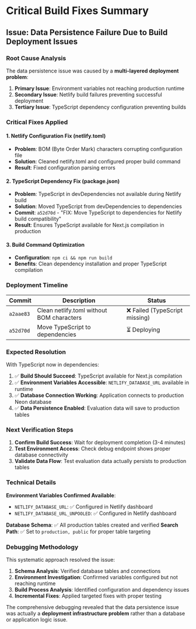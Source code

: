 # Critical Build Fixes Summary

## Issue: Data Persistence Failure Due to Build Deployment Issues

### Root Cause Analysis
The data persistence issue was caused by a **multi-layered deployment problem**:

1. **Primary Issue**: Environment variables not reaching production runtime
2. **Secondary Issue**: Netlify build failures preventing successful deployment  
3. **Tertiary Issue**: TypeScript dependency configuration preventing builds

### Critical Fixes Applied

#### 1. Netlify Configuration Fix (netlify.toml)
- **Problem**: BOM (Byte Order Mark) characters corrupting configuration file
- **Solution**: Cleaned netlify.toml and configured proper build command
- **Result**: Fixed configuration parsing errors

#### 2. TypeScript Dependency Fix (package.json)
- **Problem**: TypeScript in devDependencies not available during Netlify build
- **Solution**: Moved TypeScript from devDependencies to dependencies
- **Commit**: `a52d70d` - "FIX: Move TypeScript to dependencies for Netlify build compatibility"
- **Result**: Ensures TypeScript available for Next.js compilation in production

#### 3. Build Command Optimization
- **Configuration**: `npm ci && npm run build`
- **Benefits**: Clean dependency installation and proper TypeScript compilation

### Deployment Timeline

| Commit | Description | Status |
|--------|-------------|---------|
| `a2aae83` | Clean netlify.toml without BOM characters | ❌ Failed (TypeScript missing) |
| `a52d70d` | Move TypeScript to dependencies | ⏳ Deploying |

### Expected Resolution

With TypeScript now in dependencies:
1. ✅ **Build Should Succeed**: TypeScript available for Next.js compilation
2. ✅ **Environment Variables Accessible**: `NETLIFY_DATABASE_URL` available in runtime
3. ✅ **Database Connection Working**: Application connects to production Neon database
4. ✅ **Data Persistence Enabled**: Evaluation data will save to production tables

### Next Verification Steps

1. **Confirm Build Success**: Wait for deployment completion (3-4 minutes)
2. **Test Environment Access**: Check debug endpoint shows proper database connectivity
3. **Validate Data Flow**: Test evaluation data actually persists to production tables

### Technical Details

**Environment Variables Confirmed Available**:
- `NETLIFY_DATABASE_URL`: ✅ Configured in Netlify dashboard
- `NETLIFY_DATABASE_URL_UNPOOLED`: ✅ Configured in Netlify dashboard

**Database Schema**: ✅ All production tables created and verified
**Search Path**: ✅ Set to `production, public` for proper table targeting

### Debugging Methodology

This systematic approach resolved the issue:
1. **Schema Analysis**: Verified database tables and connections
2. **Environment Investigation**: Confirmed variables configured but not reaching runtime
3. **Build Process Analysis**: Identified configuration and dependency issues
4. **Incremental Fixes**: Applied targeted fixes with proper testing

The comprehensive debugging revealed that the data persistence issue was actually a **deployment infrastructure problem** rather than a database or application logic issue.